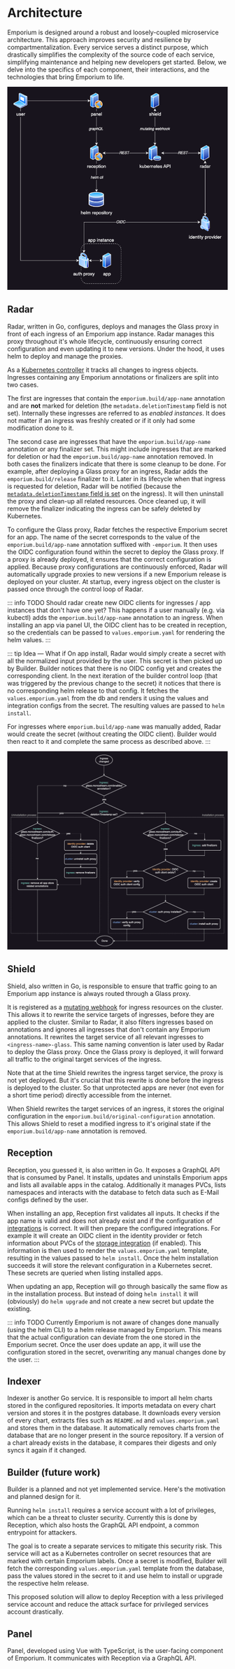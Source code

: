 # Architecture

Emporium is designed around a robust and loosely-coupled microservice architecture. This approach improves security and resilience by compartmentalization. Every service serves a distinct purpose, which drastically simplifies the complexity of the source code of each service, simplifying maintenance and helping new developers get started. Below, we delve into the specifics of each component, their interactions, and the technologies that bring Emporium to life.

![Architecture overview](../img/architecture.png)

## Radar

Radar, written in Go, configures, deploys and manages the Glass proxy in front of each ingress of an Emporium app instance. Radar manages this proxy throughout it's whole lifecycle, continuously ensuring correct configuration and even updating it to new versions. Under the hood, it uses helm to deploy and manage the proxies.

As a [Kubernetes controller](https://kubernetes.io/docs/concepts/architecture/controller/) it tracks all changes to ingress objects. Ingresses containing any Emporium annotations or finalizers are split into two cases.

The first are ingresses that contain the `emporium.build/app-name` annotation and are __not__ marked for deletion (the `metadata.deletionTimestamp` field is not set). Internally these ingresses are referred to as _enabled instances_. It does not matter if an ingress was freshly created or if it only had some modification done to it.

The second case are ingresses that have the `emporium.build/app-name` annotation or any finalizer set. This might include ingresses that are marked for deletion or had the `emporium.build/app-name` annotation removed. In both cases the finalizers indicate that there is some cleanup to be done. For example, after deploying a Glass proxy for an ingress, Radar adds the `emporium.build/release` finalizer to it. Later in its lifecycle when that ingress is requested for deletion, Radar will be notified (because the [`metadata.deletionTimestamp` field is set](https://kubernetes.io/docs/concepts/overview/working-with-objects/finalizers/#how-finalizers-work) on the ingress). It will then uninstall the proxy and clean-up all related resources. Once cleaned up, it will remove the finalizer indicating the ingress can be safely deleted by Kubernetes.

To configure the Glass proxy, Radar fetches the respective Emporium secret for an app. The name of the secret corresponds to the value of the `emporium.build/app-name` annotation suffixed with `-emporium`. It then uses the OIDC configuration found within the secret to deploy the Glass proxy. If a proxy is already deployed, it ensures that the correct configuration is applied. Because proxy configurations are continuously enforced, Radar will automatically upgrade proxies to new versions if a new Emporium release is deployed on your cluster. At startup, every ingress object on the cluster is passed once through the control loop of Radar.

::: info TODO
Should radar create new OIDC clients for ingresses / app instances that don't have one yet? This happens if a user manually (e.g. via kubectl) adds the `emporium.build/app-name` annotation to an ingress. When installing an app via panel UI, the OIDC client has to be created in reception, so the credentials can be passed to `values.emporium.yaml` for rendering the helm values.
:::

::: tip Idea — What if
On app install, Radar would simply create a secret with all the normalized input provided by the user. This secret is then picked up by Builder. Builder notices that there is no OIDC config yet and creates the corresponding client. In the next iteration of the builder control loop (that was triggered by the previous change to the secret) it notices that there is no corresponding helm release to that config. It fetches the `values.emporium.yaml` from the db and renders it using the values and integration configs from the secret. The resulting values are passed to `helm install`.

For ingresses where `emporium.build/app-name` was manually added, Radar would create the secret (without creating the OIDC client). Builder would then react to it and complete the same process as described above.
:::

![Radar flow chart](../img/radar.png)

## Shield

Shield, also written in Go, is responsible to ensure that traffic going to an Emporium app instance is always routed through a Glass proxy.

It is registered as a [mutating webhook](https://kubernetes.io/docs/reference/access-authn-authz/admission-controllers/#mutatingadmissionwebhook) for ingress resources on the cluster. This allows it to rewrite the service targets of ingresses, before they are applied to the cluster. Similar to Radar, it also filters ingresses based on annotations and ignores all ingresses that don't contain any Emporium annotations. It rewrites the target service of all relevant ingresses to `<ingress-name>-glass`. This same naming convention is later used by Radar to deploy the Glass proxy. Once the Glass proxy is deployed, it will forward all traffic to the original target services of the ingress.

Note that at the time Shield rewrites the ingress target service, the proxy is not yet deployed. But it's crucial that this rewrite is done before the ingress is deployed to the cluster. So that unprotected apps are never (not even for a short time period) directly accessible from the internet.

When Shield rewrites the target services of an ingress, it stores the original configuration in the `emporium.build/original-configuration` annotation. This allows Shield to reset a modified ingress to it's original state if the `emporium.build/app-name` annotation is removed.

## Reception

Reception, you guessed it, is also written in Go. It exposes a GraphQL API that is consumed by Panel. It installs, updates and uninstalls Emporium apps and lists all available apps in the catalog. Additionally it manages PVCs, lists namespaces and interacts with the database to fetch data such as E-Mail configs defined by the user.

When installing an app, Reception first validates all inputs. It checks if the app name is valid and does not already exist and if the configuration of [integrations](../reference/integrations/dns) is correct. It will then prepare the configured integrations. For example it will create an OIDC client in the identity provider or fetch information about PVCs of the [storage integration](../reference/integrations/storage) (if enabled). This information is then used to render the `values.emporium.yaml` template, resulting in the values passed to `helm install`. Once the helm installation succeeds it will store the relevant configuration in a Kubernetes secret. These secrets are queried when listing installed apps.

When updating an app, Reception will go through basically the same flow as in the installation process. But instead of doing `helm install` it will (obviously) do `helm upgrade` and not create a new secret but update the existing.


::: info TODO
Currently Emporium is not aware of changes done manually (using the helm CLI) to a helm release managed by Emporium. This means that the actual configuration can deviate from the one stored in the Emporium secret. Once the user does update an app, it will use the configuration stored in the secret, overwriting any manual changes done by the user.
:::

## Indexer

Indexer is another Go service. It is responsible to import all helm charts stored in the configured repositories. It imports metadata on every chart version and stores it in the postgres database. It downloads every version of every chart, extracts files such as `README.md` and `values.emporium.yaml` and stores them in the database. It automatically removes charts from the database that are no longer present in the source repository. If a version of a chart already exists in the database, it compares their digests and only syncs it again if it changed.

## Builder (future work)

Builder is a planned and not yet implemented service. Here's the motivation and planned design for it.

Running `helm install` requires a service account with a lot of privileges, which can be a threat to cluster security. Currently this is done by Reception, which also hosts the GraphQL API endpoint, a common entrypoint for attackers.

The goal is to create a separate services to mitigate this security risk. This service will act as a Kubernetes controller on secret resources that are marked with certain Emporium labels. Once a secret is modified, Builder will fetch the corresponding `values.emporium.yaml` template from the database, pass the values stored in the secret to it and use helm to install or upgrade the respective helm release.

This proposed solution will allow to deploy Reception with a less privileged service account and reduce the attack surface for privileged services account drastically.

## Panel

Panel, developed using Vue with TypeScript, is the user-facing component of Emporium. It communicates with Reception via a GraphQL API.